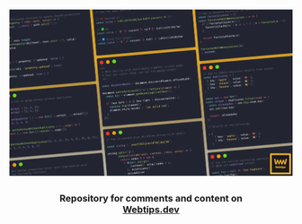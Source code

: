 <h1 align="center">
    <img src="./webtips.webp" alt="Webtips" />
</h1>
<h3 align="center">
    Repository for comments and content on
    <br />
    <strong><a href="https://webtips.dev/">Webtips.dev</a></strong>
</h3>

